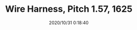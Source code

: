 ﻿---
layout: post 
title:  Wire Harness, Pitch 1.57, 1625
is_home: true
tags: MX 1625
categories: wire-harness
overview: Pitch 1.57, 1265 Series
series: 1580
part_number: HRE1258
thumb_img: static/202010/453-thumb-20201031081957.jpg
image: static/202010/453-20201031081957.jpg
date: 2020/10/31 0:18:40
---



